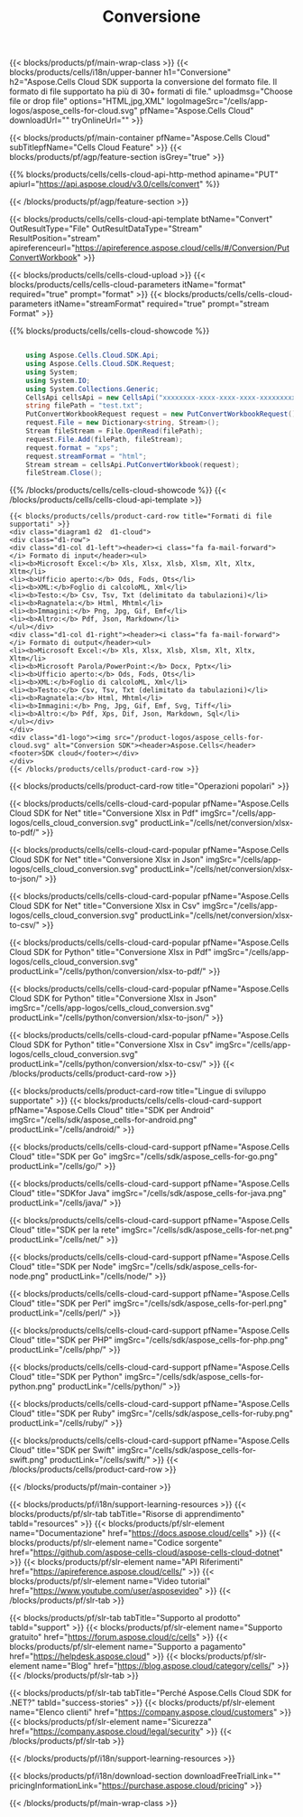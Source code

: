 ﻿---
title: Conversione
description: Aspose.Cells Cloud REST API supporta la conversione di file Excel in diversi tipi di file di formato. L'SDK supporta i linguaggi di sviluppo. Includono Android, C#, Go, Java, NodeJS, Perl, PHP, Python, Ruby e Swift.
url: /it/conversion/
---
{{< blocks/products/pf/main-wrap-class >}}
{{< blocks/products/cells/i18n/upper-banner h1="Conversione" h2="Aspose.Cells Cloud SDK supporta la conversione del formato file. Il formato di file supportato ha più di 30+ formati di file." uploadmsg="Choose file or drop file" options="HTML,jpg,XML" logoImageSrc="/cells/app-logos/aspose_cells-for-cloud.svg" pfName="Aspose.Cells Cloud" downloadUrl="" tryOnlineUrl="" >}}

{{< blocks/products/pf/main-container pfName="Aspose.Cells Cloud" subTitlepfName="Cells Cloud Feature" >}}
{{< blocks/products/pf/agp/feature-section isGrey="true" >}}

<!-- {{% blocks/products/cells/cells-cloud-api-reference  apiurl=https://api.aspose.cloud/v3.0/cells/convert  apireferenceurl=https://apireference.aspose.cloud/cells/#/Conversion/PutConvertWorkbook  apimethod=PUT  apiname="Conversion" %}}  -->

{{% blocks/products/cells/cells-cloud-api-http-method apiname="PUT" apiurl="https://api.aspose.cloud/v3.0/cells/convert" %}}

{{< /blocks/products/pf/agp/feature-section >}}

{{< blocks/products/cells/cells-cloud-api-template btName="Convert" OutResultType="File" OutResultDataType="Stream" ResultPosition="stream" apireferenceurl="https://apireference.aspose.cloud/cells/#/Conversion/PutConvertWorkbook" >}}

{{< blocks/products/cells/cells-cloud-upload >}}
{{< blocks/products/cells/cells-cloud-parameters itName="format" required="true" prompt="format" >}}
{{< blocks/products/cells/cells-cloud-parameters itName="streamFormat" required="true" prompt="stream Format" >}}

{{% blocks/products/cells/cells-cloud-showcode %}}


```cs

	using Aspose.Cells.Cloud.SDK.Api;
	using Aspose.Cells.Cloud.SDK.Request;
	using System;
	using System.IO;
	using System.Collections.Generic;
	CellsApi cellsApi = new CellsApi("xxxxxxxx-xxxx-xxxx-xxxx-xxxxxxxxxxxx", "xxxxxxxxxxxxxxxxxxxxxxxxxxxxxxxx");
	string filePath = "test.txt";
	PutConvertWorkbookRequest request = new PutConvertWorkbookRequest();
	request.File = new Dictionary<string, Stream>();
	Stream fileStream = File.OpenRead(filePath);
	request.File.Add(filePath, fileStream);
	request.format = "xps";
	request.streamFormat = "html";
	Stream stream = cellsApi.PutConvertWorkbook(request);
	fileStream.Close();

```
{{% /blocks/products/cells/cells-cloud-showcode %}}
 {{< /blocks/products/cells/cells-cloud-api-template >}}
<!-- </div> -->
	{{< blocks/products/cells/product-card-row title="Formati di file supportati" >}}
	<div class="diagram1 d2  d1-cloud">
	<div class="d1-row">
	<div class="d1-col d1-left"><header><i class="fa fa-mail-forward"> </i> Formato di input</header><ul>
	<li><b>Microsoft Excel:</b> Xls, Xlsx, Xlsb, Xlsm, Xlt, Xltx, Xltm</li>
	<li><b>Ufficio aperto:</b> Ods, Fods, Ots</li>
	<li><b>XML:</b>Foglio di calcoloML, Xml</li>
	<li><b>Testo:</b> Csv, Tsv, Txt (delimitato da tabulazioni)</li>
	<li><b>Ragnatela:</b> Html, Mhtml</li>
	<li><b>Immagini:</b> Png, Jpg, Gif, Emf</li>
	<li><b>Altro:</b> Pdf, Json, Markdown</li>
	</ul></div>
	<div class="d1-col d1-right"><header><i class="fa fa-mail-forward"> </i> Formato di output</header><ul>
	<li><b>Microsoft Excel:</b> Xls, Xlsx, Xlsb, Xlsm, Xlt, Xltx, Xltm</li>
	<li><b>Microsoft Parola/PowerPoint:</b> Docx, Pptx</li>
	<li><b>Ufficio aperto:</b> Ods, Fods, Ots</li>
	<li><b>XML:</b>Foglio di calcoloML, Xml</li>
	<li><b>Testo:</b> Csv, Tsv, Txt (delimitato da tabulazioni)</li>
	<li><b>Ragnatela:</b> Html, Mhtml</li>
	<li><b>Immagini:</b> Png, Jpg, Gif, Emf, Svg, Tiff</li>
	<li><b>Altro:</b> Pdf, Xps, Dif, Json, Markdown, Sql</li>
	</ul></div>
	</div>
	<div class="d1-logo"><img src="/product-logos/aspose_cells-for-cloud.svg" alt="Conversion SDK"><header>Aspose.Cells</header><footer>SDK cloud</footer></div>
	</div>
	{{< /blocks/products/cells/product-card-row >}}
{{< blocks/products/cells/product-card-row title="Operazioni popolari" >}}

{{< blocks/products/cells/cells-cloud-card-popular pfName="Aspose.Cells Cloud SDK for Net" title="Conversione Xlsx in Pdf" imgSrc="/cells/app-logos/cells_cloud_conversion.svg" productLink="/cells/net/conversion/xlsx-to-pdf/" >}}

{{< blocks/products/cells/cells-cloud-card-popular pfName="Aspose.Cells Cloud SDK for Net" title="Conversione Xlsx in Json" imgSrc="/cells/app-logos/cells_cloud_conversion.svg" productLink="/cells/net/conversion/xlsx-to-json/" >}}

{{< blocks/products/cells/cells-cloud-card-popular pfName="Aspose.Cells Cloud SDK for Net" title="Conversione Xlsx in Csv" imgSrc="/cells/app-logos/cells_cloud_conversion.svg" productLink="/cells/net/conversion/xlsx-to-csv/" >}}

{{< blocks/products/cells/cells-cloud-card-popular pfName="Aspose.Cells Cloud SDK for Python" title="Conversione Xlsx in Pdf" imgSrc="/cells/app-logos/cells_cloud_conversion.svg" productLink="/cells/python/conversion/xlsx-to-pdf/" >}}

{{< blocks/products/cells/cells-cloud-card-popular pfName="Aspose.Cells Cloud SDK for Python" title="Conversione Xlsx in Json" imgSrc="/cells/app-logos/cells_cloud_conversion.svg" productLink="/cells/python/conversion/xlsx-to-json/" >}}

{{< blocks/products/cells/cells-cloud-card-popular pfName="Aspose.Cells Cloud SDK for Python" title="Conversione Xlsx in Csv" imgSrc="/cells/app-logos/cells_cloud_conversion.svg" productLink="/cells/python/conversion/xlsx-to-csv/" >}}
{{< /blocks/products/cells/product-card-row >}}

{{< blocks/products/cells/product-card-row title="Lingue di sviluppo supportate" >}}
{{< blocks/products/cells/cells-cloud-card-support pfName="Aspose.Cells Cloud" title="SDK per Android" imgSrc="/cells/sdk/aspose_cells-for-android.png" productLink="/cells/android/" >}}

{{< blocks/products/cells/cells-cloud-card-support pfName="Aspose.Cells Cloud" title="SDK per Go" imgSrc="/cells/sdk/aspose_cells-for-go.png" productLink="/cells/go/" >}}

{{< blocks/products/cells/cells-cloud-card-support pfName="Aspose.Cells Cloud" title="SDKfor Java" imgSrc="/cells/sdk/aspose_cells-for-java.png" productLink="/cells/java/" >}}

{{< blocks/products/cells/cells-cloud-card-support pfName="Aspose.Cells Cloud" title="SDK per la rete" imgSrc="/cells/sdk/aspose_cells-for-net.png" productLink="/cells/net/" >}}

{{< blocks/products/cells/cells-cloud-card-support pfName="Aspose.Cells Cloud" title="SDK per Node" imgSrc="/cells/sdk/aspose_cells-for-node.png" productLink="/cells/node/" >}}

{{< blocks/products/cells/cells-cloud-card-support pfName="Aspose.Cells Cloud" title="SDK per Perl" imgSrc="/cells/sdk/aspose_cells-for-perl.png" productLink="/cells/perl/" >}}

{{< blocks/products/cells/cells-cloud-card-support pfName="Aspose.Cells Cloud" title="SDK per PHP" imgSrc="/cells/sdk/aspose_cells-for-php.png" productLink="/cells/php/" >}}

{{< blocks/products/cells/cells-cloud-card-support pfName="Aspose.Cells Cloud" title="SDK per Python" imgSrc="/cells/sdk/aspose_cells-for-python.png" productLink="/cells/python/" >}}

{{< blocks/products/cells/cells-cloud-card-support pfName="Aspose.Cells Cloud" title="SDK per Ruby" imgSrc="/cells/sdk/aspose_cells-for-ruby.png" productLink="/cells/ruby/" >}}

{{< blocks/products/cells/cells-cloud-card-support pfName="Aspose.Cells Cloud" title="SDK per Swift" imgSrc="/cells/sdk/aspose_cells-for-swift.png" productLink="/cells/swift/" >}}
{{< /blocks/products/cells/product-card-row >}}


{{< /blocks/products/pf/main-container >}}

{{< blocks/products/pf/i18n/support-learning-resources >}}
{{< blocks/products/pf/slr-tab tabTitle="Risorse di apprendimento" tabId="resources" >}}
{{< blocks/products/pf/slr-element name="Documentazione" href="https://docs.aspose.cloud/cells" >}}
{{< blocks/products/pf/slr-element name="Codice sorgente" href="https://github.com/aspose-cells-cloud/aspose-cells-cloud-dotnet" >}}
{{< blocks/products/pf/slr-element name="API Riferimenti" href="https://apireference.aspose.cloud/cells/" >}}
{{< blocks/products/pf/slr-element name="Video tutorial" href="https://www.youtube.com/user/asposevideo" >}}
{{< /blocks/products/pf/slr-tab >}}

{{< blocks/products/pf/slr-tab tabTitle="Supporto al prodotto" tabId="support" >}}
{{< blocks/products/pf/slr-element name="Supporto gratuito" href="https://forum.aspose.cloud/c/cells" >}}
{{< blocks/products/pf/slr-element name="Supporto a pagamento" href="https://helpdesk.aspose.cloud" >}}
{{< blocks/products/pf/slr-element name="Blog" href="https://blog.aspose.cloud/category/cells/" >}}
{{< /blocks/products/pf/slr-tab >}}

{{< blocks/products/pf/slr-tab tabTitle="Perché Aspose.Cells Cloud SDK for .NET?" tabId="success-stories" >}}
{{< blocks/products/pf/slr-element name="Elenco clienti" href="https://company.aspose.cloud/customers" >}}
{{< blocks/products/pf/slr-element name="Sicurezza" href="https://company.aspose.cloud/legal/security" >}}
{{< /blocks/products/pf/slr-tab >}}

{{< /blocks/products/pf/i18n/support-learning-resources >}}

{{< blocks/products/pf/i18n/download-section downloadFreeTrialLink="" pricingInformationLink="https://purchase.aspose.cloud/pricing" >}}

{{< /blocks/products/pf/main-wrap-class >}}
